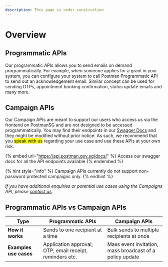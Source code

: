 ```yaml
---
description: This page is under construction
---
```


# Overview

## Programmatic APIs

Our programmatic APIs allows you to send emails on demand programmatically. For example, when someone applies for a grant in your system, you can configure your system to call Postman Programmatic API to send out an acknowledgement email. Similar concept can be used for sending OTPs, appointment booking confirmation, status update emails and many more.&#x20;

## Campaign APIs

Our Campaign APIs are meant to support our users who access us via the frontend on PostmanSG and are not designed to be accessed programmatically. You may find their endpoints in our [Swagger Docs](https://api.postman.gov.sg/docs/) and they might be modified without prior notice. As such, we recommend that you <mark style="background-color:yellow;">speak with us</mark> regarding your use case and use these APIs at your own risk.

{% embed url="https://api.postman.gov.sg/docs/" %}
Access our swagger docs for all the API endpoints available
{% endembed %}

{% hint style="info" %}
Campaign APIs currently do not support non-password protected campaigns only.
{% endhint %}

_If you have additional enquiries or potential use cases using the Campaigns API, please_ [_contact us_](https://go.gov.sg/postman-contact-us)_._

## Programmatic APIs vs Campaign APIs

| Type                   | Programmatic APIs                                        | Campaign APIs                                            |
| ---------------------- | -------------------------------------------------------- | -------------------------------------------------------- |
| **How it works**       | Sends to one recipient at a time                         | Bulk sends to multiple recipients at once                |
| **Examples use cases** | Application approval, OTP, email receipt, reminders etc. | Mass event invitation, mass broadcast of a policy update |
